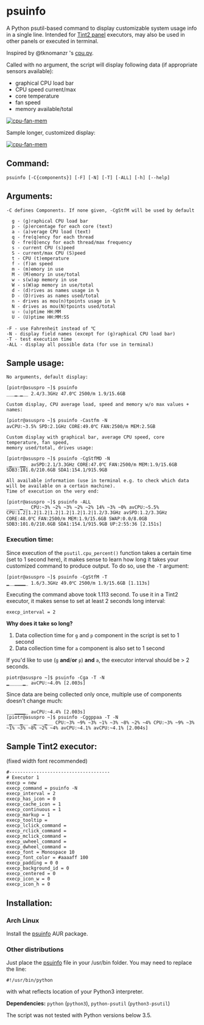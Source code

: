 # psuinfo
A Python psutil-based command to display customizable system usage info in a single line. Intended for [Tint2 panel](https://gitlab.com/o9000/tint2) executors, may also be used in other panels or executed in terminal.

Inspired by @tknomanzr 's [cpu.py](https://github.com/tknomanzr/scripts/blob/master/tint2/executors/cpu.py).

Called with no argument, the script will display following data (if appropriate sensors available):

- graphical CPU load bar
- CPU speed current/max
- core temperature
- fan speed
- memory available/total

[![cpu-fan-mem](http://nwg.pl/wiki-tint2-executors/psuinfo-default.png)](http://nwg.pl/wiki-tint2-executors/psuinfo-default.png)

Sample longer, customized display:

[![cpu-fan-mem](http://nwg.pl/wiki-tint2-executors/psuinfo-wide.png)](http://nwg.pl/wiki-tint2-executors/psuinfo-wide.png)

## Command:
```
psuinfo [-C{components}] [-F] [-N] [-T] [-ALL] [-h] [--help]
```

## Arguments:

```
-C defines Components. If none given, -CgStfM will be used by default

  g - (g)raphical CPU load bar
  p - (p)ercentage for each core (text)
  a - (a)verage CPU load (text)
  q - fre(q)ency for each thread
  Q - fre(Q)ency for each thread/max frequency
  s - current CPU (s)peed
  S - current/max CPU (S)peed
  t - CPU (t)emperature
  f - (f)an speed
  m - (m)emory in use
  M - (M)emory in use/total
  w - s(w)ap memory in use
  W - s(W)ap memory in use/total
  d - (d)rives as names usage in %
  D - (D)rives as names used/total
  n - drives as mou(n)tpoints usage in %
  N - drives as mou(N)tpoints used/total
  u - (u)ptime HH:MM
  U - (U)ptime HH:MM:SS

-F - use Fahrenheit instead of ℃
-N - display field names (except for (g)raphical CPU load bar)
-T - test execution time
-ALL - display all possible data (for use in terminal)
```

## Sample usage:

```
No arguments, default display:

[piotr@asuspro ~]$ psuinfo
___▁_▁__ 2.4/3.3GHz 47.0℃ 2500/m 1.9/15.6GB

Custom display, CPU average load, speed and memory w/o max values + names:

[piotr@asuspro ~]$ psuinfo -Castfm -N
avCPU:~3.5% SPD:2.1GHz CORE:49.0℃ FAN:2500/m MEM:2.5GB

Custom display with graphical bar, average CPU speed, core temperature, fan speed, 
memory used/total, drives usage:

[piotr@asuspro ~]$ psuinfo -CgStfMD -N
_▁___▁▁_ avSPD:2.1/3.3GHz CORE:47.0℃ FAN:2500/m MEM:1.9/15.6GB SDB3:101.0/210.6GB SDA1:154.1/915.9GB

All available information (use in terminal e.g. to check which data will be available on a certain machine). 
Time of execution on the very end:

[piotr@asuspro ~]$ psuinfo -ALL
_____▁__ CPU:~3% ~2% ~3% ~2% ~2% 14% ~3% ~0% avCPU:~5.5% CPU:1.2|1.2|1.2|1.2|1.2|1.2|1.2|1.2/3.3GHz avSPD:1.2/3.3GHz CORE:48.0℃ FAN:2500/m MEM:1.9/15.6GB SWAP:0.0/8.0GB SDB3:101.0/210.6GB SDA1:154.1/915.9GB UP:2:55:36 [2.151s]
```

### Execution time:

Since execution of the `psutil.cpu_percent()` function takes a certain time (set to 1 second here), it makes sense to learn how long it takes your customized command to produce output. To do so, use the `-T` argument:

```
[piotr@asuspro ~]$ psuinfo -CgStfM -T
▁__▁▁▁▁_ 1.6/3.3GHz 49.0℃ 2500/m 1.9/15.6GB [1.113s]
```

Executing the command above took 1.113 second. To use it in a Tint2 executor, it makes sense to set at least 2 seconds long interval:
```
execp_interval = 2
```

**Why does it take so long?**

1. Data collection time for `g` and `p` component in the script is set to 1 second
2. Data collection time for `a` component is also set to 1 second

If you'd like to use (`g` **and**/**or** `p`) **and** `a`, the executor interval should be > 2 seconds.
```
piotr@asuspro ~]$ psuinfo -Cga -T -N
▁_____▁_ avCPU:~4.0% [2.003s]
``` 
Since data are being collected only once, multiple use of components doesn't change much:
```
___▁▁▁▁_ avCPU:~4.4% [2.003s]
[piotr@asuspro ~]$ psuinfo -Cggppaa -T -N
_▁___▁__ _▁___▁__ CPU:~3% ~9% ~3% ~1% ~3% ~8% ~2% ~4% CPU:~3% ~9% ~3% ~1% ~3% ~8% ~2% ~4% avCPU:~4.1% avCPU:~4.1% [2.004s]
```

## Sample Tint2 executor:

(fixed width font recommended)

```
#-------------------------------------
# Executor 1
execp = new
execp_command = psuinfo -N
execp_interval = 2
execp_has_icon = 0
execp_cache_icon = 1
execp_continuous = 1
execp_markup = 1
execp_tooltip = 
execp_lclick_command = 
execp_rclick_command = 
execp_mclick_command = 
execp_uwheel_command = 
execp_dwheel_command = 
execp_font = Monospace 10
execp_font_color = #aaaaff 100
execp_padding = 0 0
execp_background_id = 0
execp_centered = 0
execp_icon_w = 0
execp_icon_h = 0
```

## Installation:

### Arch Linux

Install the [psuinfo](https://aur.archlinux.org/packages/psuinfo) AUR package.

### Other distributions

Just place the [psuinfo](https://github.com/nwg-piotr/psuinfo/blob/master/psuinfo) file in your /usr/bin folder. You may need to replace the line:
```
#!/usr/bin/python
```
with what reflects location of your Python3 interpreter.

**Dependencies:** `python` (`python3`), `python-psutil` (`python3-psutil`)

The script was not tested with Python versions below 3.5.
